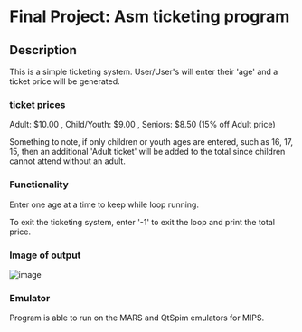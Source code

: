 # Final Project: Asm ticketing program

## Description

This is a simple ticketing system. User/User's will enter their 'age' and a ticket price will be generated. 

### ticket prices
Adult: $10.00 ,
Child/Youth: $9.00 ,
Seniors: $8.50 (15% off Adult price)

Something to note, if only children or youth ages are entered, such as 16, 17, 15, then an additional 'Adult ticket' will be added to the total since children cannot attend without an adult.

### Functionality

Enter one age at a time to keep while loop running.

To exit the ticketing system, enter '-1' to exit the loop and print the total price.

### Image of output
![image](https://github.com/Cole-Z/ASM-Final-Draft/assets/98670265/6330a8c1-6185-449b-8e46-ed7355b513fb)

### Emulator
Program is able to run on the MARS and QtSpim emulators for MIPS.

